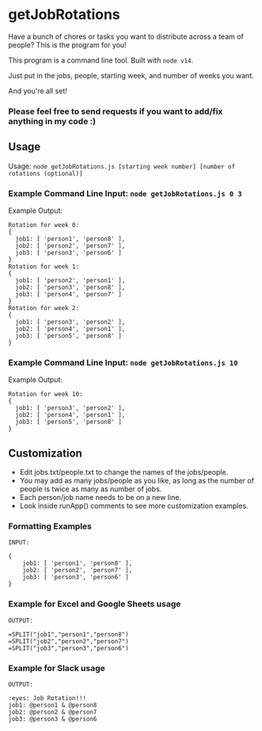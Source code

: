 # getJobRotations
Have a bunch of chores or tasks you want to distribute across a team of people? This is the program for you!

This program is a command line tool. Built with `node v14`.

Just put in the jobs, people, starting week, and number of weeks you want.

And you're all set!

### Please feel free to send requests if you want to add/fix anything in my code :)

## Usage

Usage: `node getJobRotations.js [starting week number] [number of rotations (optional)]`

### Example Command Line Input: `node getJobRotations.js 0 3`

Example Output:

```
Rotation for week 0:
{
  job1: [ 'person1', 'person8' ],
  job2: [ 'person2', 'person7' ],
  job3: [ 'person3', 'person6' ]
}
Rotation for week 1:
{
  job1: [ 'person2', 'person1' ],
  job2: [ 'person3', 'person8' ],
  job3: [ 'person4', 'person7' ]
}
Rotation for week 2:
{
  job1: [ 'person3', 'person2' ],
  job2: [ 'person4', 'person1' ],
  job3: [ 'person5', 'person8' ]
}
```

### Example Command Line Input: `node getJobRotations.js 10`

Example Output:

```
Rotation for week 10:
{
  job1: [ 'person3', 'person2' ],
  job2: [ 'person4', 'person1' ],
  job3: [ 'person5', 'person8' ]
}
```

## Customization
- Edit jobs.txt/people.txt to change the names of the jobs/people.
- You may add as many jobs/people as you like, as long as the number of people is twice as many as number of jobs.
- Each person/job name needs to be on a new line.
- Look inside runApp() comments to see more customization examples.

### Formatting Examples
```
INPUT:

{
    job1: [ 'person1', 'person8' ],
    job2: [ 'person2', 'person7' ],
    job3: [ 'person3', 'person6' ]
}
```

### Example for Excel and Google Sheets usage

```
OUTPUT:

=SPLIT("job1","person1","person8")
=SPLIT("job2","person2","person7")
=SPLIT("job3","person3","person6")
```

### Example for Slack usage

```
OUTPUT:

:eyes: Job Rotation!!!
job1: @person1 & @person8
job2: @person2 & @person7
job3: @person3 & @person6
```
